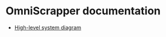 # OmniScrapper documentation

* [High-level system diagram](https://docs.google.com/drawings/d/1khfGGZ_pUvIyduMaag-h1KQ-5ORuf_bwYHoVpANrlvg/edit?usp=sharing)
